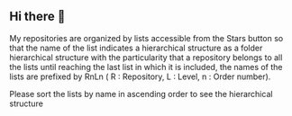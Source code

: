 ## Hi there 👋

<!--
**chemacarceller/chemacarceller** is a ✨ _special_ ✨ repository because its `README.md` (this file) appears on your GitHub profile.

Here are some ideas to get you started:

- 🔭 I’m currently working on ...
- 🌱 I’m currently learning ...
- 👯 I’m looking to collaborate on ...
- 🤔 I’m looking for help with ...
- 💬 Ask me about ...
- 📫 How to reach me: ...
- 😄 Pronouns: ...
- ⚡ Fun fact: ...
-->

My repositories are organized by lists accessible from the Stars button so that the name of the list indicates a hierarchical structure as a folder hierarchical structure with the particularity that a repository belongs to all the lists until reaching the last list in which it is included, the names of the lists are prefixed by RnLn ( R : Repository, L : Level, n : Order number).

Please sort the lists by name in ascending order to see the hierarchical structure
